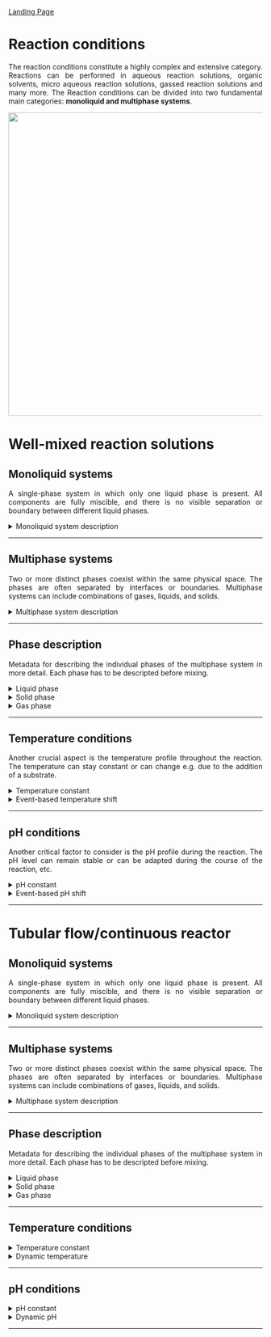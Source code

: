 [Landing Page](/Readme.md)

<div align="justify">

# Reaction conditions

The reaction conditions constitute a highly complex and extensive category. Reactions can be performed in aqueous reaction solutions, organic solvents, micro aqueous reaction solutions, gassed reaction solutions and many more. The Reaction conditions can be divided into two fundamental main categories: __monoliquid and multiphase systems__.

<img src="https://github.com/StephanM87/Strenda-biocatalysis/assets/106530250/58da7700-a4de-4d3d-93d0-95f700d440b0" width="600">

# Well-mixed reaction solutions

## Monoliquid systems

A single-phase system in which only one liquid phase is present. All components are fully miscible, and there is no visible separation or boundary between different liquid phases.

<details> <Summary>Monoliquid system description</Summary>

### MonoliquidSystemDescription

To describe a monoliquid system, precise information about the solvent used and the applied system must be provided.

- __solvent_description__
  - Type: string
  - Description: The solvent used in the reaction system, e.g. a buffered aqueous solution or an organic solvent.

- __ionic_strength__
  - Type: posfloat
  - Description: Ionic strength calculated according to the dissolved ions in the solvent. (__if_applicable__)

- __ionic_strength_unit__
  - Type: string
  - Description: The unit of ionic strength is usually expressed in mol/L (moles per liter), or in mmol/L (millimoles per liter). (__if_applicable__)
 
- __further_additives__
  - Type: string
  - Description: Further additive like cosolvents used to increase solubility of reactants, e.g. DMSO.

<hr>
 
- __special_treatment__
  - Type: string
  - Description: If there are any other specific methods, procedures, characteristics or aspects related to the monoliquid system that are important for reproducibility and are not described by the aforementioned           metadata, they should be explained here.

</details>

<hr>

## Multiphase systems

Two or more distinct phases coexist within the same physical space. The phases are often separated by interfaces or boundaries. Multiphase systems can include combinations of gases, liquids, and solids.

<details> <Summary>Multiphase system description</Summary>

### MultiphaseSystemDescription

To describe a multiphase system, precise information about the phases used and the applied system must be provided.

- __phases_number__
  - Type: posfloat
  - Description: Number of phases present in the system, if there is an aqueous and a gas phase present, the number is 2.

<hr>
 
- __special_treatment__
  - Type: string
  - Description: If there are any other specific methods, procedures, characteristics or aspects related to the multiphase system that are important for reproducibility and are not described by the aforementioned           metadata, they should be explained here.

</details>

<hr/>

## Phase description

Metadata for describing the individual phases of the multiphase system in more detail. Each phase has to be descripted before mixing.

<details> <Summary>Liquid phase</Summary>

### LiquidPhase

 If more then one liquid phase exist the metadata has to be recorded according to the number of liquid phases. 

- __liquid_type__
  - Type: string
  - Description: Information about the type of liquid used, whether it's an organic solvent,a buffer solution or something else.

- __liquid_amount__
  - Type: posfloat
  - Description: Amount of the liquid added to the reaction.

- __liquid_unit__
  - Type: string
  - Description: In case of aqueous liquids, millilitre are often used as unit, in case of organic solvents, mass is applied to refer to the solvent.

</details>


<details> <Summary>Solid phase</Summary>

### SolidPhase

Definition of the solid phase used in the reaction.

- __solid_type__
  - Type: string
  - Description: Information about the type of solid used, whether it's support materials, solid catalysts, ion exchange resins, or other solids.

- __solid_amount__
  - Type: posfloat
  - Description: Mass of the solid used in the reaction solution.
 
- __solid_unit__
  - Type: string
  - Description: In the case of solids, common units like grams, milligrams, or micrograms can be used.

</details>


<details> <Summary>Gas phase</Summary>

### GasPhase

Definition of the gas phase used in the reaction. If a gas mixture is involved, this must be taken into account.

- __gas_type__
  - Type: string
  - Description: Information about the type of gas used, whether it's nitrogen dioxide, argon, oxygen or other gases.

- __gas_amount__
  - Type: posfloat
  - Description: Concentration of the gas in the gas phase. 

- __gas_unit__
  - Type: string
  - Description: In the case of gases, common units are volume percentage (Vol %), volume fraction (Vol/Vol), mole percentage (Mol %) or molar fraction (Mol/Mol).

</details>

<hr />

## Temperature conditions

Another crucial aspect is the temperature profile throughout the reaction. The temperature can stay constant or can change e.g. due to the addition of a substrate. 

<details> <Summary>Temperature constant</Summary>

### TemperatureConstant

The temperature, if constant, must be clearly defined.

- __temperature__
  - Type: posfloat
  - Description: The temperature during the reaction.

- __temperature_unit__
  - Type: string
  - Description: The temperature can be specified in units such as K, °C, or °F.

<hr>

- __special_treatment__
  - Type: string
  - Description: If there are any other specific methods, procedures, characteristics or aspects related to the temperature that are important for reproducibility and are not described by the aforementioned                 metadata, they should be explained here. 


</details>

<details> <Summary>Event-based temperature shift</Summary>

### EventBasedTemperatureShift

If the temperature is changed during the course of the reaction or there is an event-based change, this must be documented precisely.

- __temperature_unit__
  - Type: string
  - Description: The temperature can be specified in units such as K, °C, or °F.

- __temperature_beginning__
  - Type: posfloat
  - Description: The initial temperature, prior to the start of the reaction, should be specified.

- __temperature_after_event__
  - Type: posfloat
  - Description: The temperature that is present after a specific event has occurred.

- __event_description__
  - Type: string
  - Description: Information regarding the event that caused the temperature change. In the case of a fed-batch reaction protocol, this event can also be the planned adjustment of the temperature to another specific        value based on the current progress of the reaction process. 

- __temperature_at_XY__
  - Type: posfloat
  - Description: The temperature can also be measured at a variably chosen time point _XY_ during the reaction.

- __time_at_XY__
  - Type: posfloat
  - Description: Specification of the exact time point _XY_ at which the temperature was measured.
 
- __time_unit__
  - Type: string
  - Description: Common units for specifying time can be s (seconds) or min (minutes).

<hr>

- __special_treatment__
  - Type: string
  - Description: If there are any other specific methods, procedures, characteristics or aspects related to the temperature that are important for reproducibility and are not described by the aforementioned                 metadata, they should be explained here. 


</details>

<hr>

## pH conditions

Another critical factor to consider is the pH profile during the reaction. The pH level can remain stable or can be adapted during the course of the reaction, etc.

<details> <Summary>pH constant</Summary>

### pHConstant

Information about the pH value in the system, if the pH is constant over the course of the reaction.

- __pH_value__
  - Type: posfloat
  - Description: The value of the pH. 
 
- __detected_when__
  - Type: string
  - Description: Specification of the timepoint at which the pH was measured. It includes whether the pH value was measured before, during, or after the reaction and whether all components of the reaction solution were     already present or if some were added after the measurement.
 
- __detected_how__
  - Type: string
  - Description: The pH value of a reaction can be determined in various ways, such as using a pH meter, pH paper, titration, electrochemical sensors, or other methods.

- __temperature__
  - Type: posfloat
  - Description: The temperature at the time of pH measurement.

- __temperature_unit__
  - Type: string
  - Description: The temperature can be specified in units such as K, °C, or °F.

- __calibration_pH_electrode__
  - Type: string
  - Description: Usually, a pH electrode is calibrated in dilute aqueous solution using standard buffers at 20-25 °C. If the conditions in the reaction mixture differ from this, it should be specified.                      (__if_applicable__)

<hr>

- __special_treatment__
  - Type: string
  - Description: If there are any other specific methods, procedures, characteristics or aspects related to the pH value that are important for reproducibility and are not described by the aforementioned                    metadata, they should be explained here. 

</details>

<details> <Summary>Event-based pH shift</Summary>

### EventBasedpHShift

If the pH is changed during the course of the reaction or there is an event-based change, this must be documented precisely.

- __pH_beginning__
  - Type: posfloat
  - Description: The initial pH, prior to the start of the reaction, should be specified.

- __pH_after_event__
  - Type: posfloat
  - Description: The pH that is present after a specific event has occurred.

- __event_description__
  - Type: string
  - Description: Information regarding the event that caused the pH change. In the case of a fed-batch reaction protocol, this event can also be the planned adjustment of the pH value to another specific value based on     the current progress of the reaction process.

- __pH_at_XY__
  - Type: posfloat
  - Description: The pH can also be measured at a variably chosen time point _XY_ during the reaction.

- __time_at_XY__
  - Type: posfloat
  - Description: Specification of the exact time point _XY_ at which the pH was measured.
 
- __time_unit__
  - Type: string
  - Description: Common units for specifying time can be s (seconds) or min (minutes).

- __detected_when__
  - Type: string
  - Description: Specification whether all components of the reaction solution were already present or if some were added after the measurement at the timepoint of the pH measurement.

- __detected_how__
  - Type: string
  - Description: The pH value of a reaction can be determined in various ways, such as using a pH meter, pH paper, titration, electrochemical sensors, or other methods.

- __temperature__
  - Type: posfloat
  - Description: The temperature at the time of pH measurement.

- __temperature_unit__
  - Type: string
  - Description: The temperature can be specified in units such as K, °C, or °F.

- __calibration_pH_electrode__
  - Type: string
  - Description: Usually, a pH electrode is calibrated in dilute aqueous solution using standard buffers at 20-25 °C. If the conditions in the reaction mixture differ from this, it should be specified.                      (__if_applicable__)

<hr>

- __special_treatment__
  - Type: string
  - Description: If there are any other specific methods, procedures, characteristics or aspects related to the pH value that are important for reproducibility and are not described by the aforementioned                    metadata, they should be explained here. 


</details>

<hr>

# Tubular flow/continuous reactor

## Monoliquid systems

A single-phase system in which only one liquid phase is present. All components are fully miscible, and there is no visible separation or boundary between different liquid phases.

<details> <Summary>Monoliquid system description</Summary>

### MonoliqudSystemDescription

To describe a monoliquid system, precise information about the solvent used and the applied system must be provided.

- __solvent_description__
  - Type: string
  - Description: The solvent used in the reaction system, e.g. a buffered aqueous solution or an organic solvent.

- __ionic_strength__
  - Type: posfloat
  - Description: Ionic strength calculated according to the dissolved ions in the solvent. (__if_applicable__)
 
- __ionic_strength_unit__
  - Type: string
  - Description: The unit of ionic strength is usually expressed in mol/L (moles per liter), or in mmol/L (millimoles per liter). (__if_applicable__)
 
- __further_additives__
  - Type: string
  - Description: Further additive like cosolvents used to increase solubility of reactants, e.g. DMSO.
 
- __Flow_rate__
  - Type: float
  - Description: The flow rate must be specified to determine how fast a liquid or gas is flowing through a reactor or system.
 
- __Flow_rate_unit__
  - Type: string
  - Description: Common units for describing flow rate include L/min (liters per minute), mL/h (milliliters per hour), m³/h (cubic meters per hour), or other volume units per unit of time.   

<hr>
 
- __special_treatment__
  - Type: string
  - Description: If there are any other specific methods, procedures, characteristics or aspects related to the monoliquid system that are important for reproducibility and are not described by the aforementioned           metadata, they should be explained here.


</details>

<hr>

## Multiphase systems

Two or more distinct phases coexist within the same physical space. The phases are often separated by interfaces or boundaries. Multiphase systems can include combinations of gases, liquids, and solids.

<details> <Summary>Multiphase system description</Summary>

### MultiphaseSystemDescription

To describe a multiphase system, precise information about the phases used and the applied system must be provided.

- __phases_number__
  - Type: posfloat
  - Description: Number of phases present in the system, if there is an aqueous and a gas phase present, the number is 2.
 
- __Flow_rate__
  - Type: float
  - Description: The flow rate must be specified to determine how fast a liquid or gas is flowing through a reactor or system.
 
- __Flow_rate_unit__
  - Type: string
  - Description: Common units for describing flow rate include L/min (liters per minute), mL/h (milliliters per hour), m³/h (cubic meters per hour), or other volume units per unit of time.   

<hr>
 
- __special_treatment__
  - Type: string
  - Description: If there are any other specific methods, procedures, characteristics or aspects related to the multiphase system that are important for reproducibility and are not described by the aforementioned           metadata, they should be explained here.


</details>


<hr>


## Phase description

Metadata for describing the individual phases of the multiphase system in more detail. Each phase has to be descripted before mixing.


<details> <Summary>Liquid phase</Summary>

### LiquidPhase

 If more then one liquid phase exist the metadata has to be recorded according to the number of liquid phases. 

- __liquid_type__
  - Type: string
  - Description: Information about the type of liquid used, whether it's an organic solvent,a buffer solution or something else.

- __liquid_amount__
  - Type: posfloat
  - Description: Amount of the liquid added to the reaction.

- __liquid_unit__
  - Type: string
  - Description: In case of aqueous liquids, millilitre are often used as unit, in case of organic solvents, mass is applied to refer to the solvent.

</details>


<details> <Summary>Solid phase</Summary>

### SolidPhase

Definition of the solid phase used in the reaction.

- __solid_type__
  - Type: string
  - Description: Information about the type of solid used, whether it's support materials, solid catalysts, ion exchange resins, or other solids.

- __solid_amount__
  - Type: posfloat
  - Description: Mass of the solid used in the reaction solution.
 
- __solid_unit__
  - Type: string
  - Description: In the case of solids, common units like grams, milligrams, or micrograms can be used.


</details>


<details> <Summary>Gas phase</Summary>

### GasPhase

Definition of the gas phase used in the reaction. If a gas mixture is involved, this must be taken into account.

- __gas_type__
  - Type: string
  - Description: Information about the type of gas used, whether it's nitrogen dioxide, argon, oxygen or other gases.

- __gas_amount__
  - Type: posfloat
  - Description: Concentration of the gas in the gas phase. 

- __gas_unit__
  - Type: string
  - Description: In the case of gases, common units are volume percentage (Vol %), volume fraction (Vol/Vol), mole percentage (Mol %) or molar fraction (Mol/Mol).


</details>

<hr />


## Temperature conditions

<details> <Summary>Temperature constant</Summary>

### TemperatureConstant

The temperature, if constant, must be clearly defined.

- __temperature__
  - Type: posfloat
  - Description: The temperature during the reaction.

- __temperature_unit__
  - Type: string
  - Description: The temperature can be specified in units such as K, °C, or °F.

<hr>

- __special_treatment__
  - Type: string
  - Description: If there are any other specific methods, procedures, characteristics or aspects related to the temperature that are important for reproducibility and are not described by the aforementioned                 metadata, they should be explained here. 


</details>


<details> <Summary>Dynamic temperature</Summary>

### DynamicTemperature

If there is a temperature gradient or different temperatures are measured in the system, these must be described as well as possible.

- __temperature_beginning__
  - Type: posfloat
  - Description: The initial temperature, prior to the start of the reaction, should be specified.

- __temperature_after_event__
  - Type: posfloat
  - Description: The temperature that is present after a specific event has occurred.

- __event_description__
  - Type: string
  - Description: Information regarding the event that caused the temperature change. In the case of a fed-batch reaction protocol, this event can also be the planned adjustment of the temperature to another specific        value based on the current progress of the reaction process. 

- __temperature_at_XY__
  - Type: posfloat
  - Description: The temperature can also be measured at a variably chosen time point _XY_ during the reaction.

- __time_at_XY__
  - Type: posfloat
  - Description: Specification of the exact time point _XY_ at which the temperature was measured.
 
- __time_unit__
  - Type: string
  - Description: Common units for specifying time can be s (seconds) or min (minutes).

- __temperature_unit__
  - Type: string
  - Description: The temperature can be specified in units such as K, °C, or °F.

- __temperature_gradient_beginning__
  - Type: posfloat
  - Description: The initial temperature from which the temperature gradient begins. (__if_applicable__)

- __temperature_gradient_end__
  - Type: posfloat
  - Description: The target temperature reached after the temperature gradient is applied. (__if_applicable__)

- __gradient_length__
  - Type: posfloat
  - Description: The distance or time span over which the temperature gradient is applied. (__if_applicable__)

- __gradient_length_unit__
  - Type: string
  - Description: The gradient length can be specified either as the physical distance (e.g. in meters) or as the time span (e.g. in minutes). (__if_applicable__)

- __measurement_points__
  - Type: string
  - Description: Information about the locations or time points where temperature measurements are taken to monitor the gradient. This can be important to ensure that the gradient behaves as intended.                       (__if_applicable__)

<hr>

- __special_treatment__
  - Type: string
  - Description: If there are any other specific methods, procedures, characteristics or aspects related to the temperature profile that are important for reproducibility and are not described by the aforementioned         metadata, they should be explained here. 


</details>

<hr>

## pH conditions

<details> <Summary>pH constant</Summary>

### pHConstant

Information about the pH value in the system, if the pH is constant over the course of the reaction.

- __pH_value__
  - Type: posfloat
  - Description: The value of the pH. 

- __detected_when__
  - Type: string
  - Description: Specification of the timepoint at which the pH was measured. It includes whether the pH value was measured before, during, or after the reaction and whether all components of the reaction solution were     already present or if some were added after the measurement.
 
- __detected_how__
  - Type: string
  - Description: The pH value of a reaction can be determined in various ways, such as using a pH meter, pH paper, titration, electrochemical sensors, or other methods.

- __temperature__
  - Type: posfloat
  - Description: The temperature at the time of pH measurement.

- __temperature_unit__
  - Type: string
  - Description: The temperature can be specified in units such as K, °C, or °F.

- __calibration_pH_electrode__
  - Type: string
  - Description: Usually, a pH electrode is calibrated in dilute aqueous solution using standard buffers at 20-25 °C. If the conditions in the reaction mixture differ from this, it should be specified.                      (__if_applicable__)

<hr>

- __special_treatment__
  - Type: string
  - Description: If there are any other specific methods, procedures, characteristics or aspects related to the pH value that are important for reproducibility and are not described by the aforementioned                    metadata, they should be explained here. 

</details>


<details> <Summary>Dynamic pH</Summary>

### DynamicpH

If there is a pH gradient or different pHs are measured in the system, these must be described as well as possible.

- __pH_beginning__
  - Type: posfloat
  - Description: The initial pH, prior to the start of the reaction, should be specified.

- __pH_after_event__
  - Type: posfloat
  - Description: The pH that is present after a specific event has occurred.

- __event_description__
  - Type: string
  - Description: Information regarding the event that caused the pH change. In the case of a fed-batch reaction protocol, this event can also be the planned adjustment of the pH value to another specific value based on     the current progress of the reaction process.

- __pH_at_XY__
  - Type: posfloat
  - Description: The pH can also be measured at a variably chosen time point _XY_ during the reaction.

- __time_at_XY__
  - Type: posfloat
  - Description: Specification of the exact time point _XY_ at which the pH was measured.
 
- __time_unit__
  - Type: string
  - Description: Common units for specifying time can be s (seconds) or min (minutes).

- __detected_when__
  - Type: string
  - Description: Specification whether all components of the reaction solution were already present or if some were added after the measurement at the timepoint of the pH measurement.

- __detected_how__
  - Type: string
  - Description: The pH value of a reaction can be determined in various ways, such as using a pH meter, pH paper, titration, electrochemical sensors, or other methods.

- __temperature__
  - Type: posfloat
  - Description: The temperature at the time of pH measurement.

- __temperature_unit__
  - Type: string
  - Description: The temperature can be specified in units such as K, °C, or °F.

- __calibration_pH_electrode__
  - Type: string
  - Description: Usually, a pH electrode is calibrated in dilute aqueous solution using standard buffers at 20-25 °C. If the conditions in the reaction mixture differ from this, it should be specified.                      (__if_applicable__)

- __pH_gradient_beginning__
  - Type: posfloat
  - Description: The initial pH from which the pH gradient begins. (__if_applicable__)

- __pH_gradient_end__
  - Type: posfloat
  - Description: The target pH reached after the pH gradient is applied. (__if_applicable__)

- __gradient_length__
  - Type: posfloat
  - Description: The distance or time span over which the pH gradient is applied. (__if_applicable__)

- __gradient_length_unit__
  - Type: string
  - Description: The gradient length can be specified either as the physical distance (e.g. in meters) or as the time span (e.g. in minutes). (__if_applicable__)

- __measurement_points__
  - Type: string
  - Description: Information about the locations or time points where pH measurements are taken to monitor the gradient. This can be important to ensure that the gradient behaves as intended. (__if_applicable__)

<hr>

- __special_treatment__
  - Type: string
  - Description: If there are any other specific methods, procedures, characteristics or aspects related to the pH value that are important for reproducibility and are not described by the aforementioned                    metadata, they should be explained here. 

</details>

<hr>

</div>
